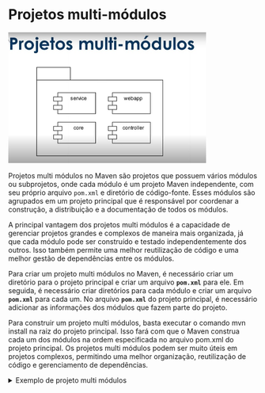 # Projetos multi-módulos
<img src="./img/16.jpg" alt="" width="400">

Projetos multi módulos no Maven são projetos que possuem vários módulos ou subprojetos, onde cada módulo é um projeto Maven independente, com seu próprio arquivo `pom.xml` e diretório de código-fonte. Esses módulos são agrupados em um projeto principal que é responsável por coordenar a construção, a distribuição e a documentação de todos os módulos.

A principal vantagem dos projetos multi módulos é a capacidade de gerenciar projetos grandes e complexos de maneira mais organizada, já que cada módulo pode ser construído e testado independentemente dos outros. Isso também permite uma melhor reutilização de código e uma melhor gestão de dependências entre os módulos.

Para criar um projeto multi módulos no Maven, é necessário criar um diretório para o projeto principal e criar um arquivo **`pom.xml`** para ele. Em seguida, é necessário criar diretórios para cada módulo e criar um arquivo **`pom.xml`** para cada um. No arquivo **`pom.xml`** do projeto principal, é necessário adicionar as informações dos módulos que fazem parte do projeto.

Para construir um projeto multi módulos, basta executar o comando mvn install na raiz do projeto principal. Isso fará com que o Maven construa cada um dos módulos na ordem especificada no arquivo pom.xml do projeto principal. Os projetos multi módulos podem ser muito úteis em projetos complexos, permitindo uma melhor organização, reutilização de código e gerenciamento de dependências.

<details>
<summary>Exemplo de projeto multi módulos</summary>

```xml
xmlCopy code
<project>
  <modelVersion>4.0.0</modelVersion>
  <groupId>com.example</groupId>
  <artifactId>myproject</artifactId>
  <version>1.0.0</version>
  <packaging>pom</packaging> <!-- adiciono -->

  <modules>
    <module>module1</module>
    <module>module2</module>
    <module>module3</module>
  </modules>
</project>

```

> Nesse exemplo, o projeto principal é o myproject e possui três módulos: module1, module2 e module3. Cada um desses módulos terá seu próprio diretório e arquivo pom.xml.

</details>
